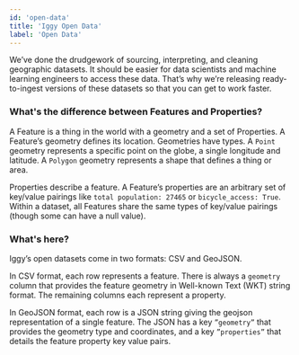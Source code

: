 ```yaml
---
id: 'open-data'
title: 'Iggy Open Data'
label: 'Open Data'
---
```


We’ve done the drudgework of sourcing, interpreting, and cleaning geographic datasets. It should be easier for data scientists and machine learning engineers to access these data. That’s why we’re releasing ready-to-ingest versions of these datasets so that you can get to work faster.

### What's the difference between Features and Properties?

A Feature is a thing in the world with a geometry and a set of Properties. A Feature’s geometry defines its location. Geometries have types. A `Point` geometry represents a specific point on the globe, a single longitude and latitude. A `Polygon` geometry represents a shape that defines a thing or area.

Properties describe a feature. A Feature’s properties are an arbitrary set of key/value pairings like `total population: 27465` or `bicycle_access: True`. Within a dataset, all Features share the same types of key/value pairings (though some can have a null value).

### What's here?

Iggy’s open datasets come in two formats: CSV and GeoJSON.

In CSV format, each row represents a feature. There is always a `geometry` column that provides the feature geometry in Well-known Text (WKT) string format. The remaining columns each represent a property.

In GeoJSON format, each row is a JSON string giving the geojson representation of a single feature. The JSON has a key `”geometry”` that provides the geometry type and coordinates, and a key `”properties”` that details the feature property key value pairs.
